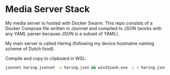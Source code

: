 # Media Server Stack

My media server is hosted with Docker Swarm. This repo consists of a Docker Compose file written in Jsonnet and compiled to JSON (works with any YAML parser because JSON is a subset of YAML).

My main server is called Haring (following my device hostname naming scheme of Dutch food).

Compile and copy to clipboard in WSL:
```bash
jsonnet haring.jsonnet -o haring.json && win32yank.exe -i < haring.json
```
